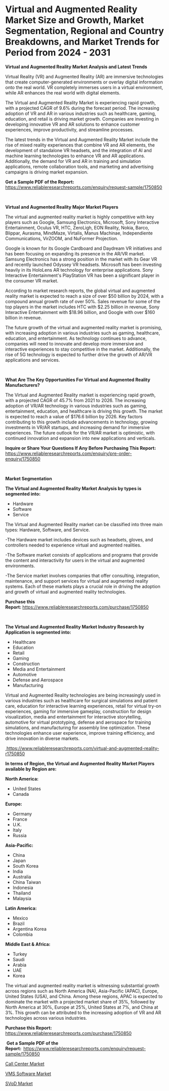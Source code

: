 <p><h1>Virtual and Augmented Reality Market Size and Growth, Market Segmentation, Regional and Country Breakdowns, and Market Trends for Period from 2024 -  2031</h1></p><p><strong>Virtual and Augmented Reality Market Analysis and Latest Trends</strong></p>
<p><p>Virtual Reality (VR) and Augmented Reality (AR) are immersive technologies that create computer-generated environments or overlay digital information onto the real world. VR completely immerses users in a virtual environment, while AR enhances the real world with digital elements.</p><p>The Virtual and Augmented Reality Market is experiencing rapid growth, with a projected CAGR of 9.6% during the forecast period. The increasing adoption of VR and AR in various industries such as healthcare, gaming, education, and retail is driving market growth. Companies are investing in developing innovative VR and AR solutions to enhance customer experiences, improve productivity, and streamline processes.</p><p>The latest trends in the Virtual and Augmented Reality Market include the rise of mixed reality experiences that combine VR and AR elements, the development of standalone VR headsets, and the integration of AI and machine learning technologies to enhance VR and AR applications. Additionally, the demand for VR and AR in training and simulation applications, remote collaboration tools, and marketing and advertising campaigns is driving market expansion.</p></p>
<p><strong>Get a Sample PDF of the Report:&nbsp;</strong> <a href="https://www.reliableresearchreports.com/enquiry/request-sample/1750850">https://www.reliableresearchreports.com/enquiry/request-sample/1750850</a></p>
<p>&nbsp;</p>
<p><strong>Virtual and Augmented Reality Major Market Players</strong></p>
<p><p>The virtual and augmented reality market is highly competitive with key players such as Google, Samsung Electronics, Microsoft, Sony Interactive Entertainment, Oculus VR, HTC, ZeroLigh, EON Reality, Nokia, Barco, Blippar, Aurasma, MindMaze, Virtalis, Manus Machinae, Independiente Communications, VirZOOM, and NuFormer Projection.</p><p>Google is known for its Google Cardboard and Daydream VR initiatives and has been focusing on expanding its presence in the AR/VR market. Samsung Electronics has a strong position in the market with its Gear VR and recently launched Odyssey VR headsets. Microsoft has been investing heavily in its HoloLens AR technology for enterprise applications. Sony Interactive Entertainment's PlayStation VR has been a significant player in the consumer VR market.</p><p>According to market research reports, the global virtual and augmented reality market is expected to reach a size of over $50 billion by 2024, with a compound annual growth rate of over 50%. Sales revenue for some of the top players in the market includes HTC with $2.25 billion in revenue, Sony Interactive Entertainment with $18.96 billion, and Google with over $160 billion in revenue.</p><p>The future growth of the virtual and augmented reality market is promising, with increasing adoption in various industries such as gaming, healthcare, education, and entertainment. As technology continues to advance, companies will need to innovate and develop more immersive and interactive experiences to stay competitive in the market. Additionally, the rise of 5G technology is expected to further drive the growth of AR/VR applications and services.</p></p>
<p>&nbsp;</p>
<p><strong>What Are The Key Opportunities For Virtual and Augmented Reality Manufacturers?</strong></p>
<p><p>The Virtual and Augmented Reality market is experiencing rapid growth, with a projected CAGR of 45.7% from 2021 to 2026. The increasing adoption of VR/AR technology in various industries such as gaming, entertainment, education, and healthcare is driving this growth. The market is expected to reach a value of $176.6 billion by 2026. Key factors contributing to this growth include advancements in technology, growing investments in VR/AR startups, and increasing demand for immersive experiences. The future outlook for the VR/AR market is optimistic, with continued innovation and expansion into new applications and verticals.</p></p>
<p><strong>Inquire or Share Your Questions If Any Before Purchasing This Report:</strong> <a href="https://www.reliableresearchreports.com/enquiry/pre-order-enquiry/1750850">https://www.reliableresearchreports.com/enquiry/pre-order-enquiry/1750850</a></p>
<p>&nbsp;</p>
<p><strong>Market Segmentation</strong></p>
<p><strong>The Virtual and Augmented Reality Market Analysis by types is segmented into:</strong></p>
<p><ul><li>Hardware</li><li>Software</li><li>Service</li></ul></p>
<p><p>The Virtual and Augmented Reality market can be classified into three main types: Hardware, Software, and Service. </p><p>-The Hardware market includes devices such as headsets, gloves, and controllers needed to experience virtual and augmented realities. </p><p>-The Software market consists of applications and programs that provide the content and interactivity for users in the virtual and augmented environments. </p><p>-The Service market involves companies that offer consulting, integration, maintenance, and support services for virtual and augmented reality systems. Each of these markets plays a crucial role in driving the adoption and growth of virtual and augmented reality technologies.</p></p>
<p><strong>Purchase this Report:&nbsp;</strong><a href="https://www.reliableresearchreports.com/purchase/1750850">https://www.reliableresearchreports.com/purchase/1750850</a></p>
<p>&nbsp;</p>
<p><strong>The Virtual and Augmented Reality Market Industry Research by Application is segmented into:</strong></p>
<p><ul><li>Healthcare</li><li>Education</li><li>Retail</li><li>Gaming</li><li>Construction</li><li>Media and Entertainment</li><li>Automotive</li><li>Defense and Aerospace</li><li>Manufacturing</li></ul></p>
<p><p>Virtual and Augmented Reality technologies are being increasingly used in various industries such as healthcare for surgical simulations and patient care, education for interactive learning experiences, retail for virtual try-on experiences, gaming for immersive gameplay, construction for design visualization, media and entertainment for interactive storytelling, automotive for virtual prototyping, defense and aerospace for training simulations, and manufacturing for assembly line optimization. These technologies enhance user experience, improve training efficiency, and drive innovation in diverse markets.</p></p>
<p><a href="https://www.reliableresearchreports.com/virtual-and-augmented-reality-r1750850">&nbsp;https://www.reliableresearchreports.com/virtual-and-augmented-reality-r1750850</a></p>
<p><strong>In terms of Region, the Virtual and Augmented Reality Market Players available by Region are:</strong></p>
<p>
    <p> <strong> North America: </strong>
        <ul>
            <li>United States</li>
            <li>Canada</li>
        </ul>
        </p> 
    <p> <strong> Europe: </strong>
        <ul>
            <li>Germany</li>
            <li>France</li>
            <li>U.K.</li>
            <li>Italy</li>
            <li>Russia</li>
        </ul>
        </p> 
    <p> <strong> Asia-Pacific: </strong>
        <ul>
            <li>China</li>
            <li>Japan</li>
            <li>South Korea</li>
            <li>India</li>
            <li>Australia</li>
            <li>China Taiwan</li>
            <li>Indonesia</li>
            <li>Thailand</li>
            <li>Malaysia</li>
        </ul>
        </p> 
    <p> <strong> Latin America: </strong>
        <ul>
            <li>Mexico</li>
            <li>Brazil</li>
            <li>Argentina Korea</li>
            <li>Colombia</li>
        </ul>
        </p> 
    <p> <strong> Middle East & Africa: </strong>
        <ul>
            <li>Turkey</li>
            <li>Saudi</li>
            <li>Arabia</li>
            <li>UAE</li>
            <li>Korea</li>
        </ul>
    </p>
    </p>
<p><p>The virtual and augmented reality market is witnessing substantial growth across regions such as North America (NA), Asia-Pacific (APAC), Europe, United States (USA), and China. Among these regions, APAC is expected to dominate the market with a projected market share of 35%, followed by North America at 30%, Europe at 25%, United States at 7%, and China at 3%. This growth can be attributed to the increasing adoption of VR and AR technologies across various industries.</p></p>
<p><strong>Purchase this Report: </strong><a href="https://www.reliableresearchreports.com/purchase/1750850">https://www.reliableresearchreports.com/purchase/1750850</a></p>
<p>&nbsp;<strong>Get a Sample PDF of the Report:&nbsp;&nbsp;</strong><a href="https://www.reliableresearchreports.com/enquiry/request-sample/1750850">https://www.reliableresearchreports.com/enquiry/request-sample/1750850</a></p>
<p><strong></strong></p>
<p><p><a href="https://github.com/EunaWiegad2023/Market-Research-Report-List-1/blob/main/call-center-market.md">Call Center Market</a></p><p><a href="https://github.com/gracielawharr/Market-Research-Report-List-1/blob/main/vms-software-market.md">VMS Software Market</a></p><p><a href="https://github.com/edytherolanlouisejk1miz0wig/Market-Research-Report-List-2/blob/main/svod-market.md">SVoD Market</a></p></p>
